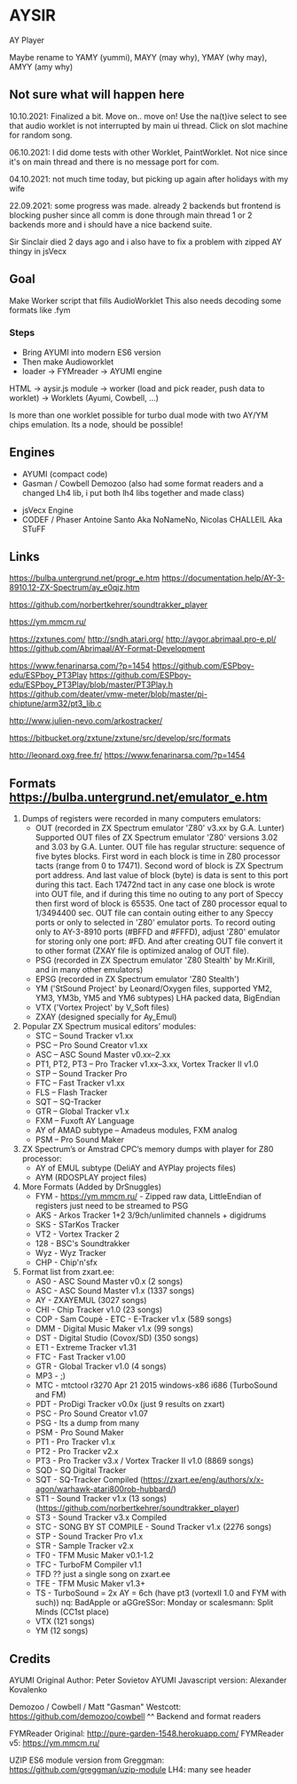 # AYSIR
AY Player

Maybe rename to YAMY (yummi), MAYY (may why), YMAY (why may), AMYY (amy why)

## Not sure what will happen here
10.10.2021: Finalized a bit. Move on.. move on! Use the na(t)ive select to see that audio worklet is not interrupted by main ui thread. Click on slot machine for random song.

06.10.2021: I did dome tests with other Worklet, PaintWorklet. Not nice since it's on main thread and there is no message port for com.

04.10.2021: not much time today, but picking up again after holidays with my wife

22.09.2021: some progress was made. already 2 backends but frontend is blocking pusher since all comm is done through main thread
1 or 2 backends more and i should have a nice backend suite.

Sir Sinclair died 2 days ago and i also have to fix a problem with zipped AY thingy in jsVecx

## Goal
Make Worker script that fills AudioWorklet
This also needs decoding some formats like .fym

### Steps
+ Bring AYUMI into modern ES6 version
+ Then make Audioworklet
+ loader -> FYMreader -> AYUMI engine

HTML -> aysir.js module -> worker (load and pick reader, push data to worklet) -> Worklets (Ayumi, Cowbell, ...)

Is more than one worklet possible for turbo dual mode with two AY/YM chips emulation. Its a node, should be possible!

## Engines
+ AYUMI (compact code)
+ Gasman / Cowbell Demozoo (also had some format readers and a changed Lh4 lib, i put both lh4 libs together and made class)
- jsVecx Engine
- CODEF / Phaser Antoine Santo Aka NoNameNo, Nicolas CHALLEIL Aka STuFF

## Links
https://bulba.untergrund.net/progr_e.htm
https://documentation.help/AY-3-8910.12-ZX-Spectrum/ay_e0qjz.htm


https://github.com/norbertkehrer/soundtrakker_player

https://ym.mmcm.ru/

https://zxtunes.com/
http://sndh.atari.org/
http://aygor.abrimaal.pro-e.pl/
https://github.com/Abrimaal/AY-Format-Development

https://www.fenarinarsa.com/?p=1454
https://github.com/ESPboy-edu/ESPboy_PT3Play
https://github.com/ESPboy-edu/ESPboy_PT3Play/blob/master/PT3Play.h
https://github.com/deater/vmw-meter/blob/master/pi-chiptune/arm32/pt3_lib.c

http://www.julien-nevo.com/arkostracker/

https://bitbucket.org/zxtune/zxtune/src/develop/src/formats

http://leonard.oxg.free.fr/
https://www.fenarinarsa.com/?p=1454


## Formats https://bulba.untergrund.net/emulator_e.htm
1. Dumps of registers were recorded in many computers emulators:
	- OUT (recorded in ZX Spectrum emulator 'Z80' v3.xx by G.A. Lunter)
		Supported OUT files of ZX Spectrum emulator 'Z80' versions 3.02 and 3.03 by G.A. Lunter. OUT file has regular structure: sequence of five bytes blocks. First word in each block is time in Z80 processor tacts (range from 0 to 17471). Second word of block is ZX Spectrum port address. And last value of block (byte) is data is sent to this port during this tact. Each 17472nd tact in any case one block is wrote into OUT file, and if during this time no outing to any port of Speccy then first word of block is 65535. One tact of Z80 processor equal to 1/3494400 sec. OUT file can contain outing either to any Speccy ports or only to selected in 'Z80' emulator ports. To record outing only to AY-3-8910 ports (#BFFD and #FFFD), adjust 'Z80' emulator for storing only one port: #FD. And after creating OUT file convert it to other format (ZXAY file is optimized analog of OUT file).
	+ PSG (recorded in ZX Spectrum emulator 'Z80 Stealth' by Mr.Kirill, and in many other emulators)
	- EPSG (recorded in ZX Spectrum emulator 'Z80 Stealth')
	+ YM ('StSound Project' by Leonard/Oxygen files, supported YM2, YM3, YM3b, YM5 and YM6 subtypes) LHA packed data, BigEndian
	+ VTX ('Vortex Project' by V_Soft files)
	- ZXAY (designed specially for Ay_Emul)
2. Popular ZX Spectrum musical editors’ modules:
	- STC – Sound Tracker v1.xx
	- PSC – Pro Sound Creator v1.xx
	- ASC – ASC Sound Master v0.xx–2.xx
	- PT1, PT2, PT3 – Pro Tracker v1.xx–3.xx, Vortex Tracker II v1.0
	- STP – Sound Tracker Pro
	- FTC – Fast Tracker v1.xx
	- FLS – Flash Tracker
	- SQT – SQ-Tracker
	- GTR – Global Tracker v1.x
	- FXM – Fuxoft AY Language
	- AY of AMAD subtype – Amadeus modules, FXM analog
	- PSM – Pro Sound Maker
3. ZX Spectrum’s or Amstrad CPC’s memory dumps with player for Z80 processor:
	- AY of EMUL subtype (DeliAY and AYPlay projects files)
	- AYM (RDOSPLAY project files)
4. More Formats (Added by DrSnuggles)
	+ FYM - https://ym.mmcm.ru/ - Zipped raw data, LittleEndian of registers just need to be streamed to PSG
	- AKS - Arkos Tracker 1+2 3/9ch/unlimited channels + digidrums
	- SKS - STarKos Tracker
	- VT2 - Vortex Tracker 2
	- 128 - BSC's Soundtrakker
	- Wyz - Wyz Tracker
	- CHP - Chip'n'sfx
5. Format list from zxart.ee:
	- AS0 - ASC Sound Master v0.x (2 songs)
	- ASC - ASC Sound Master v1.x (1337 songs)
	- AY - ZXAYEMUL (3027 songs)
	- CHI - Chip Tracker v1.0 (23 songs)
	- COP - Sam Coupé - ETC - E-Tracker v1.x (589 songs)
	- DMM - Digital Music Maker v1.x (99 songs)
	- DST - Digital Studio (Covox/SD) (350 songs)
	- ET1 - Extreme Tracker v1.31
	- FTC - Fast Tracker v1.00
	- GTR - Global Tracker v1.0 (4 songs)
	- MP3 - ;)
	- MTC - mtctool r3270 Apr 21 2015 windows-x86 i686 (TurboSound and FM)
	- PDT - ProDigi Tracker v0.0x (just 9 results on zxart)
	- PSC - Pro Sound Creator v1.07
	+ PSG - Its a dump from many
	- PSM - Pro Sound Maker
	- PT1 - Pro Tracker v1.x
	- PT2 - Pro Tracker v2.x
	- PT3 - Pro Tracker v3.x / Vortex Tracker II v1.0 (8869 songs)
	- SQD - SQ Digital Tracker
	- SQT - SQ-Tracker Compiled (https://zxart.ee/eng/authors/x/x-agon/warhawk-atari800rob-hubbard/)
	- ST1 - Sound Tracker v1.x (13 songs) (https://github.com/norbertkehrer/soundtrakker_player)
	- ST3 - Sound Tracker v3.x Compiled
	- STC - SONG BY ST COMPILE - Sound Tracker v1.x (2276 songs)
	- STP - Sound Tracker Pro v1.x
	- STR - Sample Tracker v2.x
	- TF0 - TFM Music Maker v0.1-1.2
	- TFC - TurboFM Compiler v1.1
	- TFD ?? just a single song on zxart.ee
	- TFE - TFM Music Maker v1.3+
	- TS - TurboSound = 2x AY = 6ch (have pt3 (vortexII 1.0 and FYM with such)) nq: BadApple or aGGreSSor: Monday or scalesmann: Split Minds (CC1st place)
	+ VTX (121 songs)
	+ YM (12 songs)

## Credits
AYUMI Original Author: Peter Sovietov
AYUMI Javascript version: Alexander Kovalenko

Demozoo / Cowbell / Matt "Gasman" Westcott: https://github.com/demozoo/cowbell
^^ Backend and format readers

FYMReader Original: http://pure-garden-1548.herokuapp.com/
FYMReader v5: https://ym.mmcm.ru/

UZIP ES6 module version from Greggman: https://github.com/greggman/uzip-module
LH4: many see header
